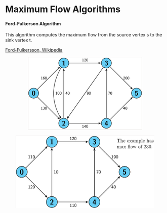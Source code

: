 Maximum Flow Algorithms
=====================================

#### Ford-Fulkerson Algorithm
This algorithm computes the maximum flow from the source vertex s to the sink vertex t. 

[Ford-Fulkersson, Wikipedia](https://en.wikipedia.org/wiki/Ford%E2%80%93Fulkerson_algorithm)

<p align="center">
<img src="images/fordfulkerson1.png" height="230" alt="Screenshot"/>
</p>

<p align="center">
<img src="images/fordfulkerson2.png" height="230" alt="Screenshot"/>
</p>
